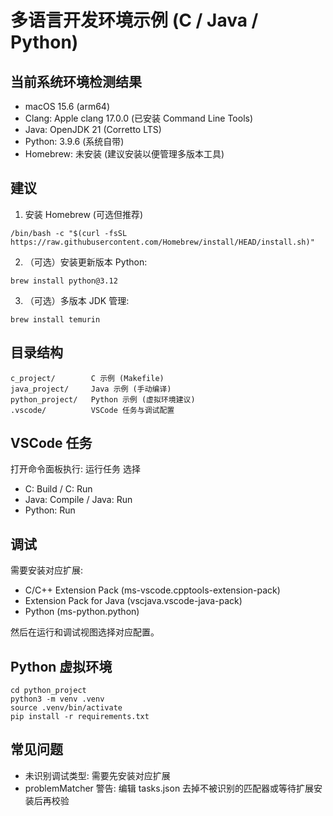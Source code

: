 # 多语言开发环境示例 (C / Java / Python)

## 当前系统环境检测结果
- macOS 15.6 (arm64)
- Clang: Apple clang 17.0.0 (已安装 Command Line Tools)
- Java: OpenJDK 21 (Corretto LTS)
- Python: 3.9.6 (系统自带)
- Homebrew: 未安装 (建议安装以便管理多版本工具)

## 建议
1. 安装 Homebrew (可选但推荐)
```
/bin/bash -c "$(curl -fsSL https://raw.githubusercontent.com/Homebrew/install/HEAD/install.sh)"
```
2. （可选）安装更新版本 Python:
```
brew install python@3.12
```
3. （可选）多版本 JDK 管理:
```
brew install temurin
```

## 目录结构
```
c_project/        C 示例 (Makefile)
java_project/     Java 示例 (手动编译)
python_project/   Python 示例 (虚拟环境建议)
.vscode/          VSCode 任务与调试配置
```

## VSCode 任务
打开命令面板执行: 运行任务 选择
- C: Build / C: Run
- Java: Compile / Java: Run
- Python: Run

## 调试
需要安装对应扩展:
- C/C++ Extension Pack (ms-vscode.cpptools-extension-pack)
- Extension Pack for Java (vscjava.vscode-java-pack)
- Python (ms-python.python)

然后在运行和调试视图选择对应配置。

## Python 虚拟环境
```
cd python_project
python3 -m venv .venv
source .venv/bin/activate
pip install -r requirements.txt
```

## 常见问题
- 未识别调试类型: 需要先安装对应扩展
- problemMatcher 警告: 编辑 tasks.json 去掉不被识别的匹配器或等待扩展安装后再校验

